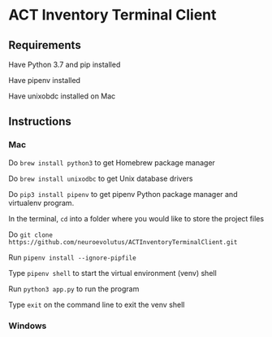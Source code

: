 # ACT Inventory Terminal Client

## Requirements

Have Python 3.7 and pip installed

Have pipenv installed

Have unixobdc installed on Mac

## Instructions

### Mac

Do `brew install python3` to get Homebrew package manager

Do `brew install unixodbc` to get Unix database drivers

Do `pip3 install pipenv` to get pipenv Python package manager and virtualenv program.

In the terminal, `cd` into a folder where you would like to store the project files

Do `git clone https://github.com/neuroevolutus/ACTInventoryTerminalClient.git`

Run `pipenv install --ignore-pipfile`

Type `pipenv shell` to start the virtual environment (venv) shell

Run `python3 app.py` to run the program

Type `exit` on the command line to exit the venv shell

### Windows
